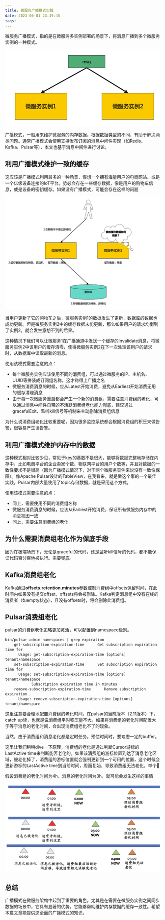 ```yaml
---
title: 微服务广播模式实践
date: 2023-06-01 23:19:45
tags:
---
```


微服务广播模式，指的是在微服务多实例部署的场景下，将消息广播到多个微服务实例的一种模式。

![Untitled](Images/20230601p1.png)

广播模式，一般用来维护微服务的内存数据，根据数据类型的不同，有助于解决两类问题。通常广播模式会使用支持发布订阅的消息中间件实现（如Redis、Kafka、Pulsar等），本文也基于消息中间件进行讨论。

## 利用广播模式维护一致的缓存

这应该是广播模式利用最多的一种场景，假想一个拥有海量用户的电商网站、或是一个亿级设备连接的IoT平台。势必会存在一些缓存数据，像是用户的购物车信息，或是设备的密钥缓存。如果没有广播模式，可能会存在这样的问题

![Untitled](Images/20230601p2.png)

当用户更新了它的购物车之后，微服务实例1的数据发生了更新，数据库的数据也成功更新。但是微服务实例2中的缓存数据未能更新，那么如果用户的请求均衡到了实例2，就会发生意想不到的后果。

这种情况下我们可以让微服务1在广播通道中发送一个缓存的invalidate消息，将微服务实例2中该用户的缓存清零，使得微服务实例2在下一次处理该用户的请求时，从数据库中读取最新的消息。

使用该模式需要注意的点：

- 每个微服务实例应该使用不同的消费组，可以通过微服务的IP、主机名、UUID等拼装成订阅组名称，这才称得上广播之名
- 微服务消费消息的时候，应从Latest开始消费，避免从Earliest开始消费无用的缓存清理消息
- 由于每一次微服务重启都会产生一个新的消费组，需要注意消费组的老化，可以通过消息中间件自带的不活跃消费组老化能力兜底，建议通过gracefulExit、监听kill信号等机制来主动删除消费组信息

为什么说消费组老化比较重要呢，因为很多监控系统都会根据消费组的积压来做告警，很容易产生误告警。

## 利用广播模式维护内存中的数据

这种模式相对比较少见，常见于key的基数不是很大，能够将数据完整地存储在内存中，比如电商平台的企业卖家个数、物联网平台的用户个数等，并且对数据的一致性要求不是很高（因为广播模式情况下，对于两个微服务实例来说没有一致性保障）。像Apache Pulsar设计的TableView，在我看来，就是做这个事的一个最佳实践。Pulsar内部大量使用了topic存储数据，就是采用这个方式。

使用该模式需要注意的点：

- 同上，需要使用不同的消费组名称
- 微服务消费消息的时候，应该从Earliest开始消费，保证所有微服务内存中的消息视图一致
- 同上，需要注意消费组的老化

## 为什么需要消费组老化作为保底手段

因为在极端场景下，无论是graceful的代码，还是监听kill信号的代码，都不能保证代码百分百地被执行。需要兜底。

## Kafka消费组老化

Kafka通过**offsets.retention.minutes**参数控制消费组中offsets保留时间，在此时间内如果没有提交offset，offsets将会被删除。Kafka判定消息组中没有在线的消费者（如empty状态），且没有offsets时，将会删除此消费组。

## Pulsar消费组老化

pulsar的消费组老化策略更加灵活，可以配置到namespace级别。

```
bin/pulsar-admin namespaces | grep expiration
    get-subscription-expiration-time      Get subscription expiration time for 
      Usage: get-subscription-expiration-time [options] tenant/namespace
    set-subscription-expiration-time      Set subscription expiration time for 
      Usage: set-subscription-expiration-time [options] tenant/namespace
            Subscription expiration time in minutes
    remove-subscription-expiration-time      Remove subscription expiration 
      Usage: remove-subscription-expiration-time [options] tenant/namespace
```

这里注意要合理地配置消费组的老化时间，在pulsar的当前版本（2.11版本）下，catch up读，也就是说消费组平时积压量不大。如果将消费组的老化时间配置大于等于消息的老化时间，会出现消费组老化不了的现象。

当然，由于消费组和消息老化都是定时任务，预估时间时，要考虑一定的buffer。

这里让我们稍稍dive一下原理，消费组的老化是通过判断Cursor游标的LastActive time来判断能否老化的。如果该消费组的游标位置到达了消息老化区域，被老化掉了，消费组的游标位置就会强制更新到一个可用的位置，这个时候会更新游标的LastActive time到当前时间，周而复始，导致消费组无法老化。举个🌰

假设消费组的老化时间为4h，消息的老化时间为3h，就可能会发生这样的事情

![Untitled](Images/20230601p3.png)

## 总结

广播模式在微服务架构中起到了重要的角色，尤其是在需要在微服务实例之间同步数据的场景中，它具有显著的优势。它能够帮助维护内存数据的缓存一致性。希望本篇文章能提供您全面的广播模式的知识。
